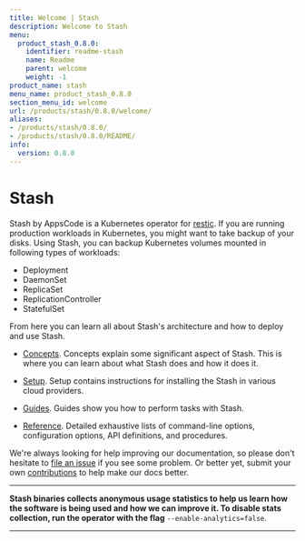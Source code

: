 ```yaml
---
title: Welcome | Stash
description: Welcome to Stash
menu:
  product_stash_0.8.0:
    identifier: readme-stash
    name: Readme
    parent: welcome
    weight: -1
product_name: stash
menu_name: product_stash_0.8.0
section_menu_id: welcome
url: /products/stash/0.8.0/welcome/
aliases:
- /products/stash/0.8.0/
- /products/stash/0.8.0/README/
info:
  version: 0.8.0
---
```


# Stash
 Stash by AppsCode is a Kubernetes operator for [restic](https://restic.net). If you are running production workloads in Kubernetes, you might want to take backup of your disks. Using Stash, you can backup Kubernetes volumes mounted in following types of workloads:

- Deployment
- DaemonSet
- ReplicaSet
- ReplicationController
- StatefulSet

From here you can learn all about Stash's architecture and how to deploy and use Stash.

- [Concepts](/products/stash/0.8.0/concepts/). Concepts explain some significant aspect of Stash. This is where you can learn about what Stash does and how it does it.

- [Setup](/products/stash/0.8.0/setup/). Setup contains instructions for installing
  the Stash in various cloud providers.

- [Guides](/products/stash/0.8.0/guides/). Guides show you how to perform tasks with Stash.

- [Reference](/products/stash/0.8.0/reference/). Detailed exhaustive lists of
command-line options, configuration options, API definitions, and procedures.

We're always looking for help improving our documentation, so please don't hesitate to [file an issue](https://github.com/appscode/stash/issues/new) if you see some problem. Or better yet, submit your own [contributions](/products/stash/0.8.0/CONTRIBUTING) to help
make our docs better.

---

**Stash binaries collects anonymous usage statistics to help us learn how the software is being used and how we can improve it. To disable stats collection, run the operator with the flag** `--enable-analytics=false`.

---
